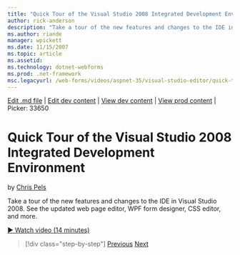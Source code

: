 ```yaml
---
title: "Quick Tour of the Visual Studio 2008 Integrated Development Environment | Microsoft Docs"
author: rick-anderson
description: "Take a tour of the new features and changes to the IDE in Visual Studio 2008. See the updated web page editor, WPF form designer, CSS editor, and more."
ms.author: riande
manager: wpickett
ms.date: 11/15/2007
ms.topic: article
ms.assetid: 
ms.technology: dotnet-webforms
ms.prod: .net-framework
msc.legacyurl: /web-forms/videos/aspnet-35/visual-studio-editor/quick-tour-of-the-visual-studio-2008-integrated-development-environment
---
```

[Edit .md file](C:\Projects\msc\dev\Msc.Www\Web.ASP\App_Data\github\web-forms\videos\aspnet-35\visual-studio-editor\quick-tour-of-the-visual-studio-2008-integrated-development-environment.md) | [Edit dev content](http://www.aspdev.net/umbraco#/content/content/edit/26627) | [View dev content](http://docs.aspdev.net/tutorials/web-forms/videos/aspnet-35/visual-studio-editor/quick-tour-of-the-visual-studio-2008-integrated-development-environment.html) | [View prod content](http://www.asp.net/web-forms/videos/aspnet-35/visual-studio-editor/quick-tour-of-the-visual-studio-2008-integrated-development-environment) | Picker: 33650

Quick Tour of the Visual Studio 2008 Integrated Development Environment
====================
by [Chris Pels](https://twitter.com/chrispels)

Take a tour of the new features and changes to the IDE in Visual Studio 2008. See the updated web page editor, WPF form designer, CSS editor, and more.

[&#9654; Watch video (14 minutes)](https://channel9.msdn.com/Blogs/ASP-NET-Site-Videos/quick-tour-of-the-visual-studio-2008-integrated-development-environment)

>[!div class="step-by-step"] [Previous](intellisense-for-jscript-and-aspnet-ajax.md) [Next](creating-and-modifying-a-css-file.md)